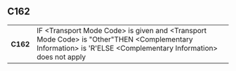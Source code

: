 ## C162
<table>
 <tr>
  <th>
   C162
  </th>
  <td>
   IF &lt;Transport Mode Code&gt; is given and &lt;Transport Mode Code&gt; is "Other"THEN &lt;Complementary Information&gt; is 'R'ELSE &lt;Complementary Information&gt; does not apply
  </td>
 </tr>
</table>
